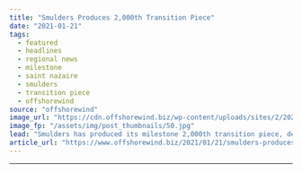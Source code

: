 ```yaml
---
title: "Smulders Produces 2,000th Transition Piece"
date: "2021-01-21"
tags: 
  - featured
  - headlines
  - regional news
  - milestone
  - saint nazaire
  - smulders
  - transition piece
  - offshorewind
source: "offshorewind"
image_url: "https://cdn.offshorewind.biz/wp-content/uploads/sites/2/2021/01/21150009/Smulders-Produces-Milestone-Transition-Piece-for-Saint-Nazaire.jpg"
image_fp: "/assets/img/post_thumbnails/50.jpg"
lead: "Smulders has produced its milestone 2,000th transition piece, destined for the Saint-Nazaire offshore wind"
article_url: "https://www.offshorewind.biz/2021/01/21/smulders-produces-2000th-transition-piece/"
---
```


---
